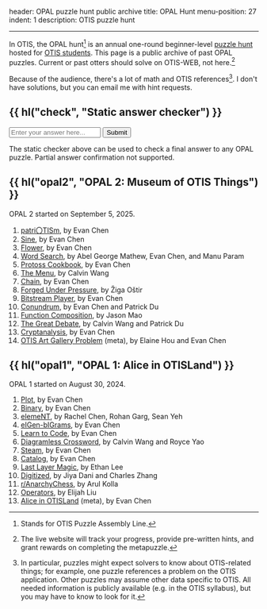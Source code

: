 header: OPAL puzzle hunt public archive
title: OPAL Hunt
menu-position: 27
indent: 1
description: OTIS puzzle hunt

---

In OTIS, the OPAL hunt[^acronym]
is an annual one-round beginner-level [puzzle hunt](puzzlehunt.html)
hosted for [OTIS students](otis.html).
This page is a public archive of past OPAL puzzles.
Current or past otters should solve on OTIS-WEB, not here.[^otisweb]

Because of the audience, there's a lot of math and OTIS references[^idiosyn].
I don't have solutions, but you can email me with hint requests.

[^acronym]: Stands for OTIS Puzzle Assembly Line.

[^otisweb]:
    The live website will track your progress,
    provide pre-written hints, and grant rewards on completing the metapuzzle.

[^idiosyn]:
    In particular, puzzles might expect solvers to know about OTIS-related
    things; for example, one puzzle references a problem on the OTIS application.
    Other puzzles may assume other data specific to OTIS.
    All needed information is publicly available (e.g. in the OTIS syllabus),
    but you may have to know to look for it.

## {{ hl("check", "Static answer checker") }}

<div class="answer-form">
  <input type="text" id="answerInput" placeholder="Enter your answer here..." autocomplete="off">
  <button id="submitButton">Submit</button>
</div>
<div id="result" class="result" style="display: none;"></div>

<script src="/opals/opal-hashes.js"></script>
<script src="/static/opal-checker.js"></script>

The static checker above can be used to check a final answer to any OPAL puzzle.
Partial answer confirmation not supported.

## {{ hl("opal2", "OPAL 2: Museum of OTIS Things") }}

OPAL 2 started on September 5, 2025.

1. [patri〇TISm](/opals/patriotism.pdf), by Evan Chen
2. [Sine](/opals/sine.pdf), by Evan Chen
3. [Flower](/opals/flower.pdf), by Evan Chen
4. [Word Search](/opals/word-search.pdf), by Abel George Mathew, Evan Chen, and Manu Param
5. [Protoss Cookbook](/opals/protoss-cookbook.pdf), by Evan Chen
6. [The Menu](/opals/the-menu.pdf), by Calvin Wang
7. [Chain](/opals/chain.pdf), by Evan Chen
8. [Forged Under Pressure](/opals/forged-under-pressure.pdf), by Žiga Oštir
9. [Bitstream Player](/opals/bitstream-player.pdf), by Evan Chen
10. [Conundrum](/opals/conundrum.pdf), by Evan Chen and Patrick Du
11. [Function Composition](/opals/function-composition.pdf), by Jason Mao
12. [The Great Debate](/opals/the-great-debate.pdf), by Calvin Wang and Patrick Du
13. [Cryptanalysis](/opals/cryptanalysis.pdf), by Evan Chen
14. [OTIS Art Gallery Problem](/opals/otis-art-gallery-problem.pdf) (meta), by Elaine Hou and Evan Chen

## {{ hl("opal1", "OPAL 1: Alice in OTISLand") }}

OPAL 1 started on August 30, 2024.

1. [Plot](/opals/plot.pdf), by Evan Chen
2. [Binary](/opals/binary.pdf), by Evan Chen
3. [elemeNT](/opals/element.pdf), by Rachel Chen, Rohan Garg, Sean Yeh
4. [eIGen-bIGrams](/opals/eigen-bigrams.pdf), by Evan Chen
5. [Learn to Code](/opals/learn-to-code.pdf), by Evan Chen
6. [Diagramless Crossword](/opals/diagramless-crossword.pdf), by Calvin Wang and Royce Yao
7. [Steam](/opals/steam.pdf), by Evan Chen
8. [Catalog](/opals/catalog.pdf), by Evan Chen
9. [Last Layer Magic](/opals/last-layer-magic.pdf), by Ethan Lee
10. [Digitized](/opals/digitized.pdf), by Jiya Dani and Charles Zhang
11. [r/AnarchyChess](/opals/r-anarchy-chess.pdf), by Arul Kolla
12. [Operators](/opals/operators.pdf), by Elijah Liu
13. [Alice in OTISLand](/opals/alice-in-otisland.pdf) (meta), by Evan Chen
